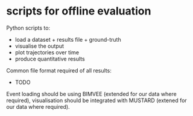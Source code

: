 # scripts for offline evaluation

Python scripts to:

* load a dataset + results file + ground-truth
* visualise the output
* plot trajectories over time
* produce quantitative results

Common file format required of all results:

* TODO

Event loading should be using BIMVEE (extended for our data where required), visualisation should be integrated with MUSTARD (extened for our data where required).
